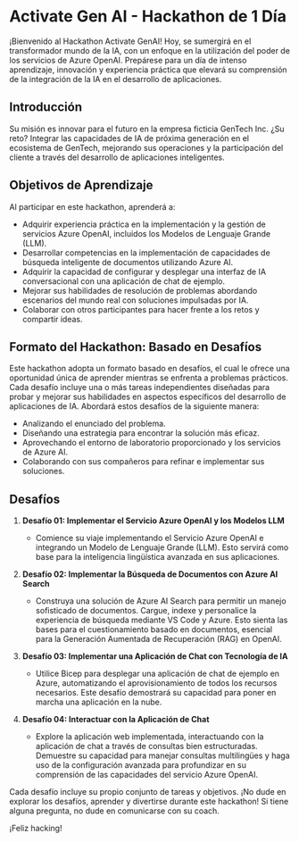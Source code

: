# Activate Gen AI - Hackathon de 1 Día

¡Bienvenido al Hackathon Activate GenAI! Hoy, se sumergirá en el transformador mundo de la IA, con un enfoque en la utilización del poder de los servicios de Azure OpenAI. Prepárese para un día de intenso aprendizaje, innovación y experiencia práctica que elevará su comprensión de la integración de la IA en el desarrollo de aplicaciones.


## Introducción

Su misión es innovar para el futuro en la empresa ficticia GenTech Inc. ¿Su reto? Integrar las capacidades de IA de próxima generación en el ecosistema de GenTech, mejorando sus operaciones y la participación del cliente a través del desarrollo de aplicaciones inteligentes.


## Objetivos de Aprendizaje

Al participar en este hackathon, aprenderá a:

- Adquirir experiencia práctica en la implementación y la gestión de servicios Azure OpenAI, incluidos los Modelos de Lenguaje Grande (LLM).
- Desarrollar competencias en la implementación de capacidades de búsqueda inteligente de documentos utilizando Azure AI.
- Adquirir la capacidad de configurar y desplegar una interfaz de IA conversacional con una aplicación de chat de ejemplo.
- Mejorar sus habilidades de resolución de problemas abordando escenarios del mundo real con soluciones impulsadas por IA.
- Colaborar con otros participantes para hacer frente a los retos y compartir ideas.

## Formato del Hackathon: Basado en Desafíos
Este hackathon adopta un formato basado en desafíos, el cual le ofrece una oportunidad única de aprender mientras se enfrenta a problemas prácticos. Cada desafío incluye una o más tareas independientes diseñadas para probar y mejorar sus habilidades en aspectos específicos del desarrollo de aplicaciones de IA. Abordará estos desafíos de la siguiente manera:

- Analizando el enunciado del problema.
- Diseñando una estrategia para encontrar la solución más eficaz.
- Aprovechando el entorno de laboratorio proporcionado y los servicios de Azure AI.
- Colaborando con sus compañeros para refinar e implementar sus soluciones.
  
## Desafíos

1. **Desafío 01: Implementar el Servicio Azure OpenAI y los Modelos LLM**
   - Comience su viaje implementando el Servicio Azure OpenAI e integrando un Modelo de Lenguaje Grande (LLM). Esto servirá como base para la inteligencia lingüística avanzada en sus aplicaciones.
     
2. **Desafío 02: Implementar la Búsqueda de Documentos con Azure AI Search**
   - Construya una solución de Azure AI Search para permitir un manejo sofisticado de documentos. Cargue, indexe y personalice la experiencia de búsqueda mediante VS Code y Azure. Esto sienta las bases para el cuestionamiento basado en documentos, esencial para la Generación Aumentada de Recuperación (RAG) en OpenAI.
             
3. **Desafío 03: Implementar una Aplicación de Chat con Tecnología de IA**
   - Utilice Bicep para desplegar una aplicación de chat de ejemplo en Azure, automatizando el aprovisionamiento de todos los recursos necesarios. Este desafío demostrará su capacidad para poner en marcha una aplicación en la nube.
          
4. **Desafío 04: Interactuar con la Aplicación de Chat**
   - Explore la aplicación web implementada, interactuando con la aplicación de chat a través de consultas bien estructuradas. Demuestre su capacidad para manejar consultas multilingües y haga uso de la configuración avanzada para profundizar en su comprensión de las capacidades del servicio Azure OpenAI.
                    
Cada desafío incluye su propio conjunto de tareas y objetivos. ¡No dude en explorar los desafíos, aprender y divertirse durante este hackathon! Si tiene alguna pregunta, no dude en comunicarse con su coach.

¡Feliz hacking!
